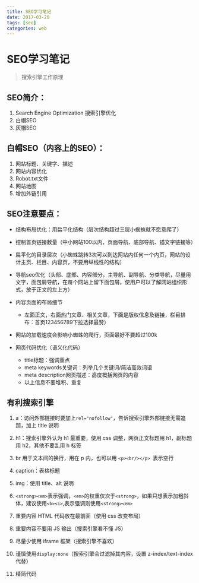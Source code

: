 ```yaml
---
title: SEO学习笔记
date: 2017-03-20
tags: [seo]
categories: web
---
```


# SEO学习笔记

>搜索引擎工作原理

## SEO简介：

1. Search Engine Optimization 搜索引擎优化
2. 白帽SEO
3. 灰帽SEO



## 白帽SEO（内容上的SEO）：

1. 网站标题、关键字、描述
2. 网站内容优化
3. Robot.txt文件
4. 网站地图
5. 增加外链引用

<!--more-->

## SEO注意要点：

- 结构布局优化：用扁平化结构（层次结构超过三层小蜘蛛就不愿意爬了）

- 控制首页链接数量（中小网站100以内，页面导航、底部导航、锚文字链接等）

- 扁平化的目录层次（小蜘蛛跳转3次可以到达网站内任何一个内页，网站的设计主页、栏目、内容页，不要用纵线性的结构）

- 导航seo优化（头部、底部、内容部分，主导航、副导航、分类导航，尽量用文字，面包屑导航，在每个网站上留下面包屑，使用户可以了解网站组织形式，放于正文的左上方）

- 内容页面的布局细节

  - 左面正文，右面热门文章、相关文章，下面是版权信息及链接，栏目排布：首页123456789下拉选择最赞）

- 网站的加载速度会影响小蜘蛛的爬行，页面最好不要超过100k

- 网页代码优化（语义化代码）
  - title标题：强调重点
  - meta keywords关键词：列举几个关键词/简洁高效词语
  - meta description网页描述：高度概括网页的内容
  - 以上信息不要堆积、重复



## 有利搜索引擎

1. a：访问外部链接时要加上```rel="nofollow"```，告诉搜索引擎外部链接无需追踪，加上 title 说明

2. h1：搜索引擎外认为 h1 最重要，使用 css 调整，网页正文标题用 h1，副标题用 h2，其他不要乱用 h 标签

3. br 用于文本间的换行，用在 p 内，也可以用 ```<p><br/></p> ```表示空行

4. caption：表格标题

5. img：使用 title、alt 说明

6. ```<strong><em>```表示强调，```<em>```的权重仅次于```<strong>```，如果只想表示加粗斜体，建议使用```<b><i>```,表示强调则使用```<strong><em>```

7. 重要内容 HTML 代码放在最前面（使用 css 改变布局）

8. 重要内容不要用 JS 输出（搜索引擎看不懂 JS）

9. 尽量少使用 iframe 框架（搜索引擎不喜欢）

10. 谨慎使用```display:none```（搜索引擎会过滤掉其内容，设置 z-index/text-index 代替）

11. 精简代码

